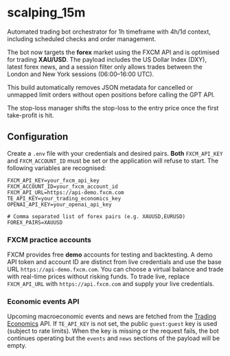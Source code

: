 # scalping_15m

Automated trading bot orchestrator for 1h timeframe with 4h/1d context, including scheduled checks and order management.

The bot now targets the **forex** market using the FXCM API and is
optimised for trading **XAU/USD**. The payload includes the US Dollar
Index (DXY), latest forex news, and a session filter only allows trades
between the London and New York sessions (06:00–16:00 UTC).

This build automatically removes JSON metadata for cancelled or unmapped limit orders without open positions before calling the GPT API.

The stop-loss manager shifts the stop-loss to the entry price once the first take-profit is hit.

## Configuration

Create a `.env` file with your credentials and desired pairs. **Both**
`FXCM_API_KEY` and `FXCM_ACCOUNT_ID` must be set or the application will
refuse to start. The following variables are recognised:

```env
FXCM_API_KEY=your_fxcm_api_key
FXCM_ACCOUNT_ID=your_fxcm_account_id
FXCM_API_URL=https://api-demo.fxcm.com
TE_API_KEY=your_trading_economics_key
OPENAI_API_KEY=your_openai_api_key

# Comma separated list of forex pairs (e.g. XAUUSD,EURUSD)
FOREX_PAIRS=XAUUSD
```

### FXCM practice accounts

FXCM provides free **demo** accounts for testing and backtesting. A demo
API token and account ID are distinct from live credentials and use the
base URL `https://api-demo.fxcm.com`. You can choose a virtual balance and
trade with real-time prices without risking funds. To trade live, replace
`FXCM_API_URL` with `https://api.fxcm.com` and supply your live
credentials.

### Economic events API

Upcoming macroeconomic events and news are fetched from the
[Trading Economics](https://tradingeconomics.com/api/) API. If
`TE_API_KEY` is not set, the public `guest:guest` key is used (subject to
rate limits). When the key is missing or the request fails, the bot
continues operating but the `events` and `news` sections of the payload
will be empty.
